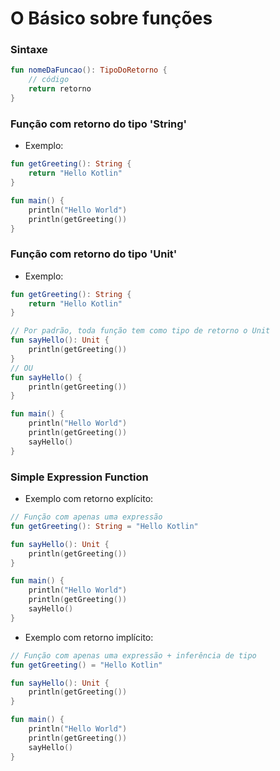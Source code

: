 # O Básico sobre funções

### Sintaxe
```kotlin
fun nomeDaFuncao(): TipoDoRetorno {
    // código
    return retorno
}
```

### Função com retorno do tipo 'String'
* Exemplo:
```kotlin
fun getGreeting(): String {
    return "Hello Kotlin"
}

fun main() {
    println("Hello World")
    println(getGreeting())
}
```

### Função com retorno do tipo 'Unit'
* Exemplo:
```kotlin
fun getGreeting(): String {
    return "Hello Kotlin"
}

// Por padrão, toda função tem como tipo de retorno o Unit
fun sayHello(): Unit { 
    println(getGreeting())
}
// OU
fun sayHello() {
    println(getGreeting())
}

fun main() {
    println("Hello World")
    println(getGreeting())
    sayHello()
}
```

### Simple Expression Function
* Exemplo com retorno explícito:
```kotlin
// Função com apenas uma expressão
fun getGreeting(): String = "Hello Kotlin" 

fun sayHello(): Unit {
    println(getGreeting())
}

fun main() {
    println("Hello World")
    println(getGreeting())
    sayHello()
}
```

* Exemplo com retorno implícito:
```kotlin
// Função com apenas uma expressão + inferência de tipo
fun getGreeting() = "Hello Kotlin" 

fun sayHello(): Unit {
    println(getGreeting())
}

fun main() {
    println("Hello World")
    println(getGreeting())
    sayHello()
}
```